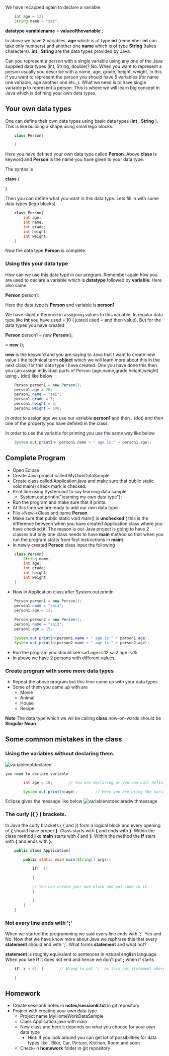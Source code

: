 We have recapped again to declare a variable
```java
    int age = 12;
    String name = "sai";
```
__datatype__ <space> __varaiblename__ = __valueofthevariable__ ;

In above we have 2 variables. __age__ which is of type __int__ (remember __int__ can take only numbers) and another one __name__ which is of type __String__ (takes characters). __int__ , __String__ are the data types provided by Java. 

Can you represent a person with a single variable using any one of the Java supplied data types (int, String, double)? No. When you want to represent a person usually you describe with a name, age, grade, height, weight. In this if you want to represent the person  you should have 5 variables (for name one variable, age another one etc.,). What we need is to have single variable __p__ to represent a person. This is where we will learn big concept in Java which is defining your own data types.

## Your own data types
One can define their own data types using basic data types (__int__ , __String__ ). This is like building a shape using small lego blocks.

```java
    class Person{

    }
```
Here you have defined your own data type called __Person__. Above __class__ is keyword and __Person__ is the name you have given to your data type. 

The syntax is

__class__ <yourdatatypename>{

}

Then you can define what you want in this data type. Lets fill in with some data types (lego blocks)

```java
    class Person{
        int age;
        int name;
        int grade;
        int height;
        int weight;
    }
```
Now the data type __Person__ is complete.

### Using this your data type
How can we use this data type in our program. Remember again how you are used to declare a variable which is __datatype__ followed by __variable__. Here also same.

__Person__ person1;

Here the data type is __Person__ and variable is __person1__

We have slight difference in assigning values to this variable. In regular data type like __int__ you have used = 10 ( justed used = and then value). But for the data types you have created

__Person__ person1 = new __Person__();

<datatype> <variable> = __new__ <datatype>();

__new__ is the keyword and you are saying to Java that I want to create new value ( the technical term __object__ which we will learn more about this in the next class) for this data type I have created. One you have done this then you can assign individual parts of Person (age,name,grade,height,weight) using __.__ (dot) like below

```java
    Person person1 = new Person();
    person1.age = 20;
    person1.name = "sai";
    person1.grade = 7;
    person1.height = 5;
    person1.weight = 100;
```

In order to assign age we use our variable __person1__ and then __.__ (dot) and then one of the property you have defined in the class.

In order to use the variable for printing you use the same way like below
```java
    System.out.println( person1.name + " age is:" + person1.age);
```

## Complete Program
* Open Eclpse
* Create Java project called MyOwnDataSample
* Create class called Application.java and make sure that public static void main() check mark is checked.
* Print line using System.out to say learning data sample 
    * System.out.println("learning my own data type");
* Run the program and make sure that it prints.
* At this time we are ready to add our own data type
* File->New->Class and name __Person__
* Make sure that public static void main() is __unchecked__ ( this is the difference between when you have created Application class where you have checked it. The reason is our Java project is going to have 2 classes but only one class needs to have __main__ method so that when you run the program starts from first instructions in __main__)
* In newly created __Person__ class input the following
```java
    class Person{
        String name;
        int age;
        int grade;
        int height;
        int weight;
    }
```
* Now in Application class after System.out.println
```java
    Person person1 = new Person();
    person1.name = "sai1";
    person1.age = 12;
    
    Person person2 = new Person();
    person1.name = "sai2";
    person1.age = 15;

    System.out.println(person1.name + " age is:" + person1.age);
    System.out.println(person2.name + " age is:" + person2.age);
```
* Run the program
    you should see
    sai1 age is:12
    sai2 age is:15
* In above we have 2 persons with different values.

### Create program with some more data types
* Repeat the above program but this time come up with your data types
* Some of them you came up with are
    * Movie
    * Animal
    * House
    * Recipe

__Note__ The data type which we wil be calling __class__ now-on-wards should be __Singular__ __Noun__. 

## Some common mistakes in the class
### Using the variables without declaring them.
![variablenotdeclared](https://github.com/sairamaj/programmingclass/blob/master/images/variablenotdeclared.png)

    you need to declare variable
```java
        int age = 10;       // You are declaring or you can call defining

        System.out.println(age);        // Here you are using the variable

```

Eclipse gives the message like below
![variablenotdeclaredwithmessage](https://github.com/sairamaj/programmingclass/blob/master/images/variablenotdeclaredwithmessage.png)

### The curly ({ } ) brackets.
In Java the curly brackets ( { and }) form a logical block and every opening of __{__ should have proper __}__. 
Class starts with __{__ and ends with __}__. Within the class method like __main__ starts with __{__ and __}__. Within the method the __if__ stars with __{__ and ends with __}__. 

```java
    public class Application{

        public static void main(String[] args){

            if(  ){

            }

            // You can create your own block and put code in it.
            {

            }
        }
    }
```

### Not every line ends with ';'
When we started the programming we said every line ends with ';'. Yes and No. Now that we have know more about Java we rephrase this that every __statement__ should end with ';'. What forms __statement__ and what not?

__statement__ is roughly equivalent to sentences in natural english language. When you see __if__ it does not end and hence we don't put __;__ when if starts

```java
    if( x > 0); {       // Wrong to put ';' as this not statement where sentence is not done.

    }
```

## Homework
* Create session6 notes in __notes/session6.txt__ in git repository
* Project with creating your own data type
    * Project name MyHomeWorkDataSample
    * Class Application.java with main
    * New class and here it depends on what you choose for your own data type
        * Hint: If you look around you can get lot of possibilities for data types like . Bike, Car, Picture, Kitchen, Room and soon 
    * Check-in __homework__ folder in git repository

    


